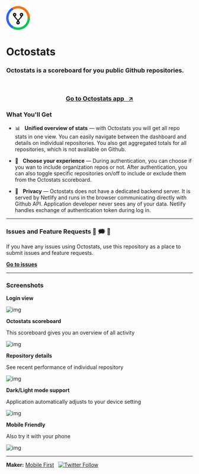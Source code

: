<img src='./icon.png' alt="Octostats" width="64" />

# Octostats

### Octostats is a scoreboard for you public Github repositories.

<br/>

<h3 align="center"><a href="https://octostats.netlify.app/">Go to Octostats app &nbsp; ↗</a></h3>


### What You'll Get

- 📊 &nbsp; **Unified overview of stats** &mdash; with Octostats you will get all repo stats in one view. You can easily navigate between the dashboard and details
on individual repositories. You also get aggregated totals for all repositories, which is not available on Github.

- 🧭 &nbsp; **Choose your experience** &mdash; During authentication, you can choose if you wan to include organization repos or not. After authentication, you
can also toggle specific repositories on/off to include or exclude them from the Octostats scoreboard.

- 🔐 &nbsp; **Privacy** &mdash; Octostats does not have a dedicated backend server. It is served by Netlify and runs in the browser communicating directly with Github API.
Application developer never sees any of your data. Netlify handles exchange of authentication token during log in.

---

### Issues and Feature Requests 💬 🗯️ 🤔

If you have any issues using Octostats, use this repository as a place to submit issues and feature requests.

**[Go to issues](https://github.com/MobileFirstLLC/octostats-issues/issues)**

---

### Screenshots

**Login view**

![img](https://marketplace-screenshots.githubusercontent.com/8823/ec313000-492b-11eb-87b0-4bd593912991?auto=webp&format=jpeg&width=1280)

**Octostats scoreboard**

This scoreboard gives you an overview of all activity

![img](https://marketplace-screenshots.githubusercontent.com/8823/8ccd4b00-5fd1-11eb-8848-ae4487421ec1?auto=webp&format=jpeg&width=1280)

**Repository details**

See recent performance of individual repository

![img](https://marketplace-screenshots.githubusercontent.com/8823/75e0fd80-492c-11eb-9474-c1f94110198e?auto=webp&format=jpeg&width=1280)

**Dark/Light mode support**

Application automatically adjusts to your device setting

![img](https://marketplace-screenshots.githubusercontent.com/8823/8db88180-492c-11eb-99c4-4ce990356202?auto=webp&format=jpeg&width=1280)

**Mobile Friendly**

Also try it with your phone

![img](https://marketplace-screenshots.githubusercontent.com/8823/3f57b280-492d-11eb-9758-eb4a54cf18de?auto=webp&format=jpeg&width=1280)

* * *

**Maker:** [Mobile First](https://mobilefirst.me)  &nbsp;  [![Twitter Follow](https://img.shields.io/twitter/follow/mobilefirstllc?label=follow&style=social)](https://twitter.com/intent/follow?screen_name=mobilefirstllc&tw_p=followbutton)
